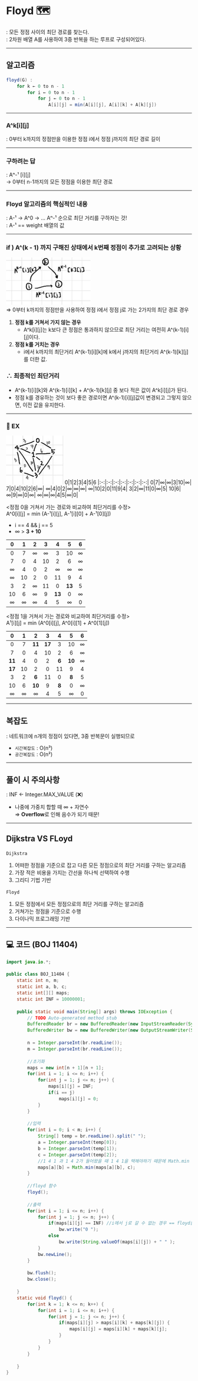 # Floyd 🗺
: 모든 정점 사이의 최단 경로를 찾는다. </br>
: 2차원 배열 A를 사용하여 3중 반복을 하는 루프로 구성되어있다.

---

## 알고리즘 
```JAVA
floyd(G) :
    for k ← 0 to n - 1
        for i ← 0 to n - 1
            for j ← 0 to n - 1
                A[i][j] = min(A[i][j], A[i][k] + A[k][j])
```
---

### A^k[i][j]
: 0부터 k까지의 정점만을 이용한 정점 i에서 정점 j까지의 최단 경로 길이

---

### 구하려는 답
: Aⁿ­-¹ [i][j] </br>
→ 0부터 n-1까지의 모든 정점을 이용한 최단 경로

---

### Floyd 알고리즘의 핵심적인 내용 
: A-¹ → A^0 → … Aⁿ-¹ 순으로 최단 거리를 구하자는 것! </br>
: A-¹ == weight 배열의 값

---

### if ) A^(k - 1) 까지 구해진 상태에서 k번째 정점이 추가로 고려되는 상황
![](/Images/floyd개념.JPG) </br>
⇒ 0부터 k까지의 정점만을 사용하여 정점 i에서 정점 j로 가는 2가지의 최단 경로 경우 

1. **정점 k를 거쳐서 가지 않는 경우** 
    - A^k[i][j]는 k보다 큰 정점은 통과하지 않으므로 최단 거리는 여전히 A^(k-1)[i][j]이다.
2. **정점 k를 거치는 경우**
    - i에서 k까지의 최단거리 A^(k-1)[i][k]에 k에서 j까지의 최단거리 A^(k-1)[k][j]를 더한 값.

### ∴ 최종적인 최단거리 
- A^(k-1)[i][k]와 A^(k-1)[i][k] + A^(k-1)[k][j] 중 보다 적은 값이 A^k[i][j]가 된다.
- 정점 k를 경유하는 것이 보다 좋은 경로이면 A^(k-1)[i][j]값이 변경되고 그렇지 않으면, 이전 값을 유지한다.
---

### 👀 EX
![](/Images/floyd그림.JPG)
0|1|2|3|4|5|6
|:-:|:-:|:-:|:-:|:-:|:-:|:-:|
0|7|∞|∞|3|10|∞|
7|0|4|10|2|6|∞|
∞|4|0|2|∞|∞|∞|
∞|10|2|0|11|9|4|
3|2|∞|11|0|∞|5|
10|6|∞|9|∞|0|∞|
∞|∞|∞|4|5|∞|0|

<정점 0을 거쳐서 가는 경로와 비교하여 최단거리를 수정> </br>
A^0[i][j] = min (A-¹[i][j], A-¹[i][0] + A-¹[0][j])
- i == 4 && j == 5
- ∞ > **3 + 10**

0|1|2|3|4|5|6
|:-:|:-:|:-:|:-:|:-:|:-:|:-:|
0|7|∞|∞|3|10|∞|
7|0|4|10|2|6|∞|
∞|4|0|2|∞|∞|∞|
∞|10|2|0|11|9|4|
3|2|∞|11|0|**13**|5|
10|6|∞|9|**13**|0|∞|
∞|∞|∞|4|5|∞|0|

<정점 1을 거쳐서 가는 경로와 비교하여 최단거리를 수정> </br>
A¹[i][j] = min (A^0[i][j], A^0[i][1] + A^0[1][j])

0|1|2|3|4|5|6
|:-:|:-:|:-:|:-:|:-:|:-:|:-:|
0|7|**11**|**17**|3|10|∞|
7|0|4|10|2|6|∞|
**11**|4|0|2|**6**|**10**|∞|
**17**|10|2|0|11|9|4|
3|2|**6**|11|0|**8**|5|
10|6|**10**|9|**8**|0|∞|
∞|∞|∞|4|5|∞|0|

---

## 복잡도
: 네트워크에 n개의 정점이 있다면, 3중 반복문이 실행되므로 
- `시간복잡도` : O(n³)
- `공간복잡도` : O(n²)

---

## 풀이 시 주의사항 
: INF ← Integer.MAX_VALUE (❌)
- 나중에 가중치 합할 때 ∞ + 자연수 </br>⇒ **Overflow**로 인해 음수가 되기 때문!

---

## Dijkstra VS FLoyd
`Dijkstra `
1. 어떠한 정점을 기준으로 잡고 다른 모든 정점으로의 최단 거리를 구하는 알고리즘
2. 가장 적은 비용을 가지는 간선을 하나씩 선택하여 수행
3. 그리디 기법 기반

`Floyd`
1. 모든 정점에서 모든 정점으로의 최단 거리를 구하는 알고리즘 
2. 거쳐가는 정점을 기준으로 수행
3. 다이나믹 프로그래밍 기반

---

## 💻 코드 (BOJ 11404)
```Java
import java.io.*;

public class BOJ_11404 {
	static int n, m;
	static int a, b, c;
	static int[][] maps;
	static int INF = 10000001;

	public static void main(String[] args) throws IOException {
		// TODO Auto-generated method stub
		BufferedReader br = new BufferedReader(new InputStreamReader(System.in));
		BufferedWriter bw = new BufferedWriter(new OutputStreamWriter(System.out));
		
		n = Integer.parseInt(br.readLine());
		m = Integer.parseInt(br.readLine());
		
		//초기화
		maps = new int[n + 1][n + 1];
		for(int i = 1; i <= n; i++) {
			for(int j = 1; j <= n; j++) {
				maps[i][j] = INF;
				if(i == j)
					maps[i][j] = 0;					
			}
		}
		
		//입력
		for(int i = 0; i < m; i++) {
			String[] temp = br.readLine().split(" ");
			a = Integer.parseInt(temp[0]);
			b = Integer.parseInt(temp[1]);
			c = Integer.parseInt(temp[2]);
			//1 4 1 과 1 4 2가 들어왔을 때 1 4 1을 택해야하기 때문에 Math.min 사용
			maps[a][b] = Math.min(maps[a][b], c); 	
		}

		//floyd 함수
		floyd();
		
		//출력
		for(int i = 1; i <= n; i++) {
			for(int j = 1; j <= n; j++) {
				if(maps[i][j] == INF) //i에서 j로 갈 수 없는 경우 == floyd를 해도 비용이 INF인 경우
					bw.write("0 ");
				else
					bw.write(String.valueOf(maps[i][j]) + " " );
			}
			bw.newLine();
		}
		
		bw.flush();
		bw.close();
		
	}
	static void floyd() {
		for(int k = 1; k <= n; k++) {
			for(int i = 1; i <= n; i++) {
				for(int j = 1; j <= n; j++) {
					if(maps[i][j] > maps[i][k] + maps[k][j]) {
						maps[i][j] = maps[i][k] + maps[k][j];
					}
				}
			}
		}
				
	}	
}
```
